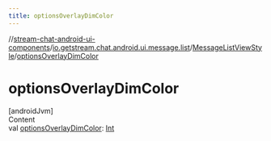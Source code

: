 ```yaml
---
title: optionsOverlayDimColor
---
```

//[stream-chat-android-ui-components](../../../index.md)/[io.getstream.chat.android.ui.message.list](../index.md)/[MessageListViewStyle](index.md)/[optionsOverlayDimColor](optionsOverlayDimColor.md)



# optionsOverlayDimColor  
[androidJvm]  
Content  
val [optionsOverlayDimColor](optionsOverlayDimColor.md): [Int](https://kotlinlang.org/api/latest/jvm/stdlib/kotlin/-int/index.html)  



